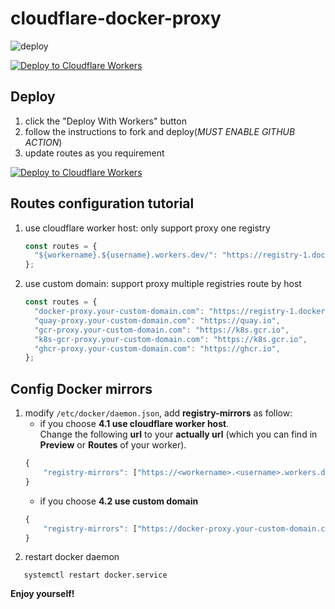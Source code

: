 # cloudflare-docker-proxy

![deploy](https://github.com/nickChenyx/cloudflare-docker-proxy/actions/workflows/deploy.yaml/badge.svg)

[![Deploy to Cloudflare Workers](https://deploy.workers.cloudflare.com/button)](https://deploy.workers.cloudflare.com/?url=https://github.com/nickChenyx/cloudflare-docker-proxy)

## Deploy

1. click the "Deploy With Workers" button
2. follow the instructions to fork and deploy(*MUST ENABLE GITHUB ACTION*)
3. update routes as you requirement

[![Deploy to Cloudflare Workers](https://deploy.workers.cloudflare.com/button)](https://deploy.workers.cloudflare.com/?url=https://github.com/nickChenyx/cloudflare-docker-proxy)

## Routes configuration tutorial

1. use cloudflare worker host: only support proxy one registry
   ```javascript
   const routes = {
     "${workername}.${username}.workers.dev/": "https://registry-1.docker.io",
   };
   ```
2. use custom domain: support proxy multiple registries route by host
   ```javascript
   const routes = {
     "docker-proxy.your-custom-domain.com": "https://registry-1.docker.io",
     "quay-proxy.your-custom-domain.com": "https://quay.io",
     "gcr-proxy.your-custom-domain.com": "https://k8s.gcr.io",
     "k8s-gcr-proxy.your-custom-domain.com": "https://k8s.gcr.io",
     "ghcr-proxy.your-custom-domain.com": "https://ghcr.io",
   };
   ```

## Config Docker mirrors
1. modify `/etc/docker/daemon.json`, add **registry-mirrors** as follow:
   - if you choose **4.1 use cloudflare worker host**.   
     Change the following **url** to your **actually url** (which you can find in **Preview** or **Routes** of your worker).
    ```javascript
    {
        "registry-mirrors": ["https://<workername>.<username>.workers.dev"]
    }
    ```
    - if you choose **4.2 use custom domain**
    ```javascript
    {
        "registry-mirrors": ["https://docker-proxy.your-custom-domain.com"]
    }
    ```
2. restart docker daemon
```
   systemctl restart docker.service
```

**Enjoy yourself!**
  
